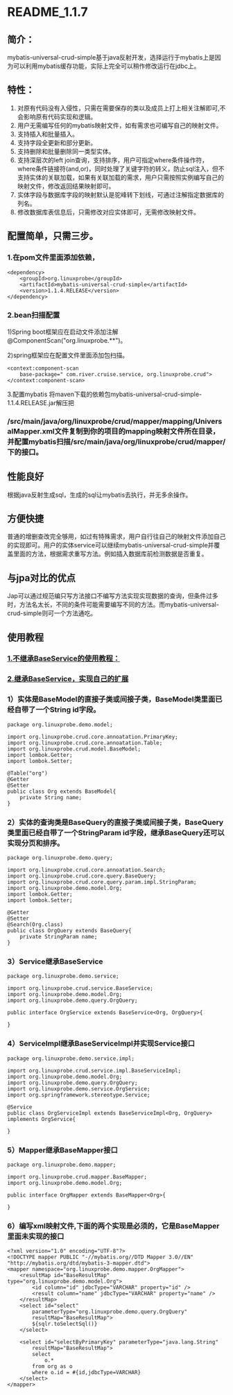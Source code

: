 # README\_1.1.7

## 简介：

mybatis-universal-crud-simple基于java反射开发，选择运行于mybatis上是因为可以利用mybatis缓存功能，实际上完全可以稍作修改运行在jdbc上。

## 特性：

1. 对原有代码没有入侵性，只需在需要保存的类以及成员上打上相关注解即可,不会影响原有代码实现和逻辑。
2. 用户无需编写任何的mybatis映射文件，如有需求也可编写自己的映射文件。
3. 支持插入和批量插入。
4. 支持字段全更新和部分更新。
5. 支持删除和批量删除同一类型实体。
6. 支持深层次的left join查询，支持排序，用户可指定where条件操作符，where条件链接符\(and,or\)，同时处理了关键字符的转义，防止sql注入，但不支持实体的关联加载，如果有关联加载的需求，用户只需按照实例编写自己的映射文件，修改返回结果映射即可。
7. 实体字段与数据库字段的映射默认是驼峰转下划线，可通过注解指定数据库的列名。
8. 修改数据库表信息后，只需修改对应实体即可，无需修改映射文件。

## 配置简单，只需三步。

### 1.在pom文件里面添加依赖，

```text
<dependency>
    <groupId>org.linuxprobe</groupId>
    <artifactId>mybatis-universal-crud-simple</artifactId>
    <version>1.1.4.RELEASE</version>
</dependency>
```

### 2.bean扫描配置

1\)Spring boot框架应在启动文件添加注解@ComponentScan\("org.linuxprobe.\*\*"\)。

2\)spring框架应在配置文件里面添加包扫描。

```text
<context:component-scan
    base-package=" com.river.cruise.service, org.linuxprobe.crud">
</context:component-scan>
```

3.配置mybatis 将maven下载的依赖包mybatis-universal-crud-simple-1.1.4.RELEASE.jar解压把

### /src/main/java/org/linuxprobe/crud/mapper/mapping/UniversalMapper.xml文件复制到你的项目的mapping映射文件所在目录，并配置mybatis扫描/src/main/java/org/linuxprobe/crud/mapper/下的接口。

## 性能良好

根据java反射生成sql，生成的sql让mybatis去执行，并无多余操作。

## 方便快捷

普通的增删查改完全够用，如过有特殊需求，用户自行往自己的映射文件添加自己的实现即可。用户的实体service可以继续mybatis-universal-crud-simple并覆盖里面的方法，根据需求重写方法。例如插入数据库前检测数据是否重复。

## 与jpa对比的优点

Jap可以通过规范编只写方法接口不编写方法实现实现数据的查询，但条件过多时，方法名太长，不同的条件可能需要编写不同的方法。而mybatis-universal-crud-simple则可一个方法通吃。

## 使用教程

### [1.不继承BaseService的使用教程：](https://github.com/linuxprobe-org/crud-demo/blob/master/src/test/java/org/linuxprobe/demo/ApplicationTests.java)

### [2.继承BaseService，实现自己的扩展](https://github.com/linuxprobe-org/crud-demo)

### 1）实体是BaseModel的直接子类或间接子类，BaseModel类里面已经自带了一个String id字段。

```text
package org.linuxprobe.demo.model;

import org.linuxprobe.crud.core.annoatation.PrimaryKey;
import org.linuxprobe.crud.core.annoatation.Table;
import org.linuxprobe.crud.model.BaseModel;
import lombok.Getter;
import lombok.Setter;

@Table("org")
@Getter
@Setter
public class Org extends BaseModel{
    private String name;
}
```

### 2）实体的查询类是BaseQuery的直接子类或间接子类，BaseQuery类里面已经自带了一个StringParam id字段，继承BaseQuery还可以实现分页和排序。

```text
package org.linuxprobe.demo.query;

import org.linuxprobe.crud.core.annoatation.Search;
import org.linuxprobe.crud.core.query.BaseQuery;
import org.linuxprobe.crud.core.query.param.impl.StringParam;
import org.linuxprobe.demo.model.Org;
import lombok.Getter;
import lombok.Setter;

@Getter
@Setter
@Search(Org.class)
public class OrgQuery extends BaseQuery{
    private StringParam name;
}
```

### 3）Service继承BaseService

```text
package org.linuxprobe.demo.service;

import org.linuxprobe.crud.service.BaseService;
import org.linuxprobe.demo.model.Org;
import org.linuxprobe.demo.query.OrgQuery;

public interface OrgService extends BaseService<Org, OrgQuery>{

}
```

### 4）ServiceImpl继承BaseServiceImpl并实现Service接口

```text
package org.linuxprobe.demo.service.impl;

import org.linuxprobe.crud.service.impl.BaseServiceImpl;
import org.linuxprobe.demo.model.Org;
import org.linuxprobe.demo.query.OrgQuery;
import org.linuxprobe.demo.service.OrgService;
import org.springframework.stereotype.Service;

@Service
public class OrgServiceImpl extends BaseServiceImpl<Org, OrgQuery> implements OrgService{

}
```

### 5）Mapper继承BaseMapper接口

```text
package org.linuxprobe.demo.mapper;

import org.linuxprobe.crud.mapper.BaseMapper;
import org.linuxprobe.demo.model.Org;

public interface OrgMapper extends BaseMapper<Org>{

}
```

### 6）编写xml映射文件,下面的两个实现是必须的，它是BaseMapper里面未实现的接口

```text
<?xml version="1.0" encoding="UTF-8"?>
<!DOCTYPE mapper PUBLIC "-//mybatis.org//DTD Mapper 3.0//EN" "http://mybatis.org/dtd/mybatis-3-mapper.dtd">
<mapper namespace="org.linuxprobe.demo.mapper.OrgMapper">
    <resultMap id="BaseResultMap" type="org.linuxprobe.demo.model.Org">
        <id column="id" jdbcType="VARCHAR" property="id" />
        <result column="name" jdbcType="VARCHAR" property="name" />
    </resultMap>
    <select id="select"
        parameterType="org.linuxprobe.demo.query.OrgQuery"
        resultMap="BaseResultMap">
        ${sqlr.toSelectSql()}
    </select>

    <select id="selectByPrimaryKey" parameterType="java.lang.String"
        resultMap="BaseResultMap">
        select
            o.*
        from org as o
        where o.id = #{id,jdbcType=VARCHAR}
    </select>
</mapper>
```

